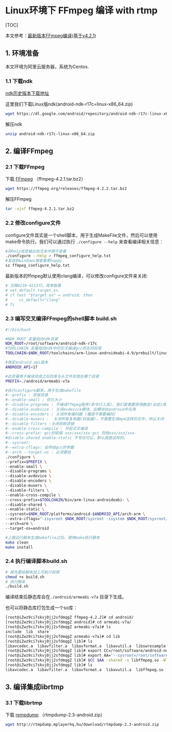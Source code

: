 # Linux环境下 FFmpeg 编译 with rtmp

[TOC]

本文参考：[最新版本FFmpeg编译(基于v4.2.1)](https://www.jianshu.com/p/212c61cac89c)

## 1. 环境准备

本文环境为阿里云服务器，系统为Centos.  

### 1.1 下载ndk

[ndk历史版本下载地址](https://developer.android.google.cn/ndk/downloads/older_releases.html)

这里我们下载Linux版ndk(android-ndk-r17c=linux-x86_64.zip)

```bash
wget https://dl.google.com/android/repository/android-ndk-r17c-linux-x86_64.zip
```

解压ndk

```bash
unzip android-ndk-r17c-linux-x86_64.zip
```

## 2. 编译FFmpeg

### 2.1 下载FFmpeg

下载 [FFmpeg](https://ffmpeg.org/download.html) （ffmpeg-4.2.1.tar.bz2）  

```bash
wget https://ffmpeg.org/releases/ffmpeg-4.2.2.tar.bz2
```

解压FFmpeg

```bash
tar -xjvf ffmpeg-4.2.1.tar.bz2
```

### 2.2 修改configure文件

configure文件其实是一个shell脚本，用于生成MakeFile文件，然后可以使用make命令执行。我们可以通过执行 `./configure --help` 来查看编译相关信息：  

```bash
#将help信息输出到文本中便于查看
./configure --help > ffmpeg_configure_help.txt
#发送到windows端查看更happy
sz ffmpeg_configure_help.txt
```

最新版本的ffmpeg默认使用clang编译，可以修改configure文件来关闭:

```bash
# 注释4210-4213行，简单粗暴
# set_default target_os
# if test "$target_os" = android; then
#     cc_default="clang"
# fi
```

### 2.3 编写交叉编译FFmpeg的shell脚本 build.sh  

```bash
#!/bin/bash

#NDK_ROOT 变量指向ndk目录
NDK_ROOT=/root/software/android-ndk-r17c
#TOOLCHAIN 变量指向ndk中的交叉编译gcc所在的目录
TOOLCHAIN=$NDK_ROOT/toolchains/arm-linux-androideabi-4.9/prebuilt/linux-x86_64

#指定android api版本
ANDROID_API=17

#此变量用于编译完成之后的库与头文件存放在哪个目录
PREFIX=./android/armeabi-v7a

#执行configure脚本，用于生成makefile
#--prefix : 安装目录
#--enable-small : 优化大小
#--disable-programs : 不编译ffmpeg程序(命令行工具)，我们是需要获得静态(动态)库。
#--disable-avdevice : 关闭avdevice模块，此模块在android中无用
#--disable-encoders : 关闭所有编码器 (播放不需要编码)
#--disable-muxers :  关闭所有复用器(封装器)，不需要生成mp4这样的文件，所以关闭
#--disable-filters :关闭视频滤镜
#--enable-cross-compile : 开启交叉编译
#--cross-prefix: gcc的前缀 xxx/xxx/xxx-gcc 则给xxx/xxx/xxx-
#disable-shared enable-static 不写也可以，默认就是这样的。
#--sysroot: 
#--extra-cflags: 会传给gcc的参数
#--arch --target-os : 必须要给
./configure \
--prefix=$PREFIX \
--enable-small \
--disable-programs \
--disable-avdevice \
--disable-encoders \
--disable-muxers \
--disable-filters \
--enable-cross-compile \
--cross-prefix=$TOOLCHAIN/bin/arm-linux-androideabi- \
--disable-shared \
--enable-static \
--sysroot=$NDK_ROOT/platforms/android-$ANDROID_API/arch-arm \
--extra-cflags="-isysroot $NDK_ROOT/sysroot -isystem $NDK_ROOT/sysroot/usr/include/arm-linux-androideabi -D__ANDROID_API__=$ANDROID_API -U_FILE_OFFSET_BITS  -DANDROID -ffunction-sections -funwind-tables -fstack-protector-strong -no-canonical-prefixes -march=armv7-a -mfloat-abi=softfp -mfpu=vfpv3-d16 -mthumb -Wa,--noexecstack -Wformat -Werror=format-security  -O0 -fPIC" \
--arch=arm \
--target-os=android

#上面运行脚本生成makefile之后，使用make执行脚本
make clean
make install
```

### 2.4 执行编译脚本build.sh

```bash
# 首先要给脚本加上可执行权限
chmod +x build.sh
# 执行脚本
./build.sh
```

编译结束后静态库会在`./android/armeabi-v7a` 目录下生成。

也可以将静态库打包生成一个so库：  

```bash
[root@iZwz9ci7skvj0jj2sfdmqgZ ffmpeg-4.2.2]# cd android/
[root@iZwz9ci7skvj0jj2sfdmqgZ android]# cd armeabi-v7a/
[root@iZwz9ci7skvj0jj2sfdmqgZ armeabi-v7a]# ls
include  lib  share
[root@iZwz9ci7skvj0jj2sfdmqgZ armeabi-v7a]# cd lib
[root@iZwz9ci7skvj0jj2sfdmqgZ lib]# ls
libavcodec.a  libavfilter.a  libavformat.a  libavutil.a  libswresample.a  libswscale.a  pkgconfig
[root@iZwz9ci7skvj0jj2sfdmqgZ lib]# export CC=/root/software/android-ndk-r17c/toolchains/arm-linux-androideabi-4.9/prebuilt/linux-x86_64/bin/arm-linux-androideabi-gcc
[root@iZwz9ci7skvj0jj2sfdmqgZ lib]# export AA="--sysroot=/root/software/android-ndk-r17c/platforms/android-17/arch-arm/"
[root@iZwz9ci7skvj0jj2sfdmqgZ lib]# $CC $AA -shared -o libffmpeg.so -Wl,--whole-archive *.a -Wl,--no-whole-archive
[root@iZwz9ci7skvj0jj2sfdmqgZ lib]# ls
libavcodec.a  libavfilter.a  libavformat.a  libavutil.a  libffmpeg.so  libswresample.a  libswscale.a  pkgconfig
```

## 3. 编译集成librtmp

### 3.1 下载librtmp

下载 [rempdump](http://rtmpdump.mplayerhq.hu/download/) （rtmpdump-2.3-android.zip）

```bash
wget http://rtmpdump.mplayerhq.hu/download/rtmpdump-2.3-android.zip
```



